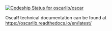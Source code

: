 
[![Codeship Status for oscarlib/oscar](https://app.codeship.com/projects/2f207f50-b790-0137-a8c9-5688d0489b66/status?branch=dev)](https://app.codeship.com/projects/364378)


OscaR technical documentation can be found at https://oscarlib.readthedocs.io/en/latest/
